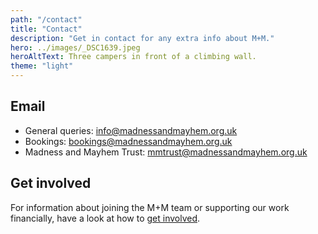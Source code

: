 ```yaml
---
path: "/contact"
title: "Contact"
description: "Get in contact for any extra info about M+M."
hero: ../images/_DSC1639.jpeg
heroAltText: Three campers in front of a climbing wall.
theme: "light"
---
```


## Email

- General queries: <info@madnessandmayhem.org.uk>
- Bookings: <bookings@madnessandmayhem.org.uk>
- Madness and Mayhem Trust: <mmtrust@madnessandmayhem.org.uk>

## Get involved

For information about joining the M+M team or supporting our work financially, have a look at how to [get involved](/get-involved).

